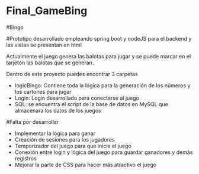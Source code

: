 # Final_GameBing

#Bingo

#Prototipo desarrollado empleando spring boot y nodeJS para el backend y las vistas
se presentan en html

Actualmente el juego genera las balotas para jugar y se puede marcar en el tarjetón las balotas
que se generan.


Dentro de este proyecto puedes encontrar 3 carpetas

- logicBingo: Contiene toda la lógica para la generación de los números y los cartones para jugar
- Login: Login desarrollado para conectarse al juego
- SQL: se encuentra el script de la base de datos en MySQL que almacenara los datos de los juegos


#Falta por desarrollar

- Implementar la lógica para ganar
- Creación de sesiones para los jugadores
- Temporizador del juego para que inicie el juego
- Conexión entre login y lógica del juego para guardar ganadores y demás registros
- Mejorar la parte de CSS para hacer más atractivo el juego
